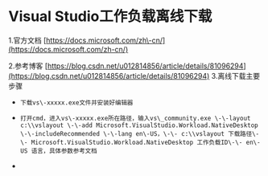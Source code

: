 # Visual Studio工作负载离线下载

1\.官方文档  [https://docs.microsoft.com/zh\-cn/](https://docs.microsoft.com/zh-cn/)

2\.参考博客 [https://blog.csdn.net/u012814856/article/details/81096294](https://blog.csdn.net/u012814856/article/details/81096294)
3\.离线下载主要步骤

*     下载vs\-xxxxx.exe文件并安装好编辑器
*     打开cmd，进入vs\-xxxxx.exe所在路径，输入vs\_community.exe \-\-layout c:\\vslayout \-\-add Microsoft.VisualStudio.Workload.NativeDesktop \-\-includeRecommended \-\-lang en\-US，\-\- c:\\vslayout 下载路径\-\- Microsoft.VisualStudio.Workload.NativeDesktop 工作负载ID\-\- en\-US 语言，具体参数参考文档
* 





